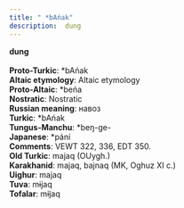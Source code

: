 ```yaml
---
title: " *bAńak"
description:  dung
---
```

<strong> dung</strong><br><br>
<strong>Proto-Turkic</strong>:  *bAńak<br>
<strong>Altaic etymology</strong>:  Altaic etymology<br>
<strong> Proto-Altaic</strong>:  *beńa<br>
<strong>Nostratic</strong>:  Nostratic<br>
<strong>Russian meaning</strong>:  навоз<br>
<strong>Turkic</strong>:  *bAńak<br>
<strong>Tungus-Manchu</strong>:  *beŋ-ge-<br>
<strong>Japanese</strong>:  *pání<br>
<strong>Comments</strong>:  VEWT 322, 336, EDT 350.<br>
<strong>Old Turkic</strong>:  majaq (OUygh.)<br>
<strong>Karakhanid</strong>:  majaq, bajnaq (MK, Oghuz XI c.)<br>
<strong>Uighur</strong>:  majaq<br>
<strong>Tuva</strong>:  mɨjaq<br>
<strong>Tofalar</strong>:  mɨj̃aq<br>


